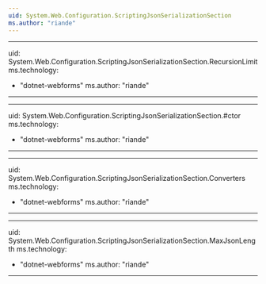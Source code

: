 ```yaml
---
uid: System.Web.Configuration.ScriptingJsonSerializationSection
ms.author: "riande"
---
```


---
uid: System.Web.Configuration.ScriptingJsonSerializationSection.RecursionLimit
ms.technology: 
  - "dotnet-webforms"
ms.author: "riande"
---

---
uid: System.Web.Configuration.ScriptingJsonSerializationSection.#ctor
ms.technology: 
  - "dotnet-webforms"
ms.author: "riande"
---

---
uid: System.Web.Configuration.ScriptingJsonSerializationSection.Converters
ms.technology: 
  - "dotnet-webforms"
ms.author: "riande"
---

---
uid: System.Web.Configuration.ScriptingJsonSerializationSection.MaxJsonLength
ms.technology: 
  - "dotnet-webforms"
ms.author: "riande"
---
